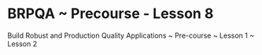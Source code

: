 BRPQA ~ Precourse - Lesson 8
============

Build Robust and Production Quality Applications
~ Pre-course
~ Lesson 1
~ Lesson 2